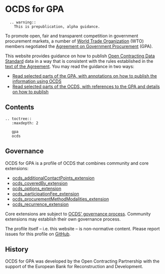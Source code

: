 # OCDS for GPA

```eval_rst
  .. warning::
    This is prepublication, alpha guidance.
```

To promote open, fair and transparent competition in government procurement markets, a number of [World Trade Organization](https://www.wto.org/) (WTO) members negotiated the [Agreement on Government Procurement](https://www.wto.org/english/tratop_e/gproc_e/gp_gpa_e.htm) (GPA).

This website provides guidance on how to publish [Open Contracting Data Standard](http://standard.open-contracting.org/) data in a way that is consistent with the rules established in the [text of the Agreement](https://www.wto.org/english/docs_e/legal_e/rev-gpr-94_01_e.htm). You may read the guidance in two ways:

* [Read selected parts of the GPA, with annotations on how to publish the information using OCDS](gpa.md)
* [Read selected parts of the OCDS, with references to the GPA and details on how to publish](ocds.md)

## Contents

```eval_rst
.. toctree::
   :maxdepth: 2

   gpa
   ocds
```

## Governance

OCDS for GPA is a profile of OCDS that combines community and core extensions:

* [ocds_additionalContactPoints_extension](https://github.com/open-contracting/ocds_additionalContactPoints_extension)
* [ocds_coveredBy_extension](https://github.com/open-contracting-extensions/ocds_coveredBy_extension)
* [ocds_options_extension](https://github.com/open-contracting-extensions/ocds_options_extension)
* [ocds_participationFee_extension](https://github.com/open-contracting/ocds_participationFee_extension)
* [ocds_procurementMethodModalities_extension](https://github.com/open-contracting-extensions/ocds_procurementMethodModalities_extension)
* [ocds_recurrence_extension](https://github.com/open-contracting-extensions/ocds_recurrence_extension)

Core extensions are subject to [OCDS' governance process](http://standard.open-contracting.org/latest/en/support/governance/). Community extensions may establish their own governance process.

The profile itself – i.e. this website – is non-normative content. Please report issues for this profile on [GitHub](https://github.com/open-contracting-extensions/ocds-for-gpa/issues).

## History

OCDS for GPA was developed by the Open Contracting Partnership with the support of the European Bank for Reconstruction and Development.
